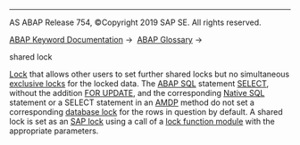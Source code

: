   

* * *

AS ABAP Release 754, ©Copyright 2019 SAP SE. All rights reserved.

[ABAP Keyword Documentation](javascript:call_link\('abenabap.htm'\)) →  [ABAP Glossary](javascript:call_link\('abenabap_glossary.htm'\)) → 

shared lock

[Lock](javascript:call_link\('abenlock_glosry.htm'\) "Glossary Entry") that allows other users to set further shared locks but no simultaneous [exclusive locks](javascript:call_link\('abenexclusive_lock_glosry.htm'\) "Glossary Entry") for the locked data. The [ABAP SQL](javascript:call_link\('abenopen_sql_glosry.htm'\) "Glossary Entry") statement [SELECT](javascript:call_link\('abapselect.htm'\)), without the addition [FOR UPDATE](javascript:call_link\('abapselect_single.htm'\)), and the corresponding [Native SQL](javascript:call_link\('abennative_sql_glosry.htm'\) "Glossary Entry") statement or a SELECT statement in an [](javascript:call_link\('abendatabase_lock_glosry.htm'\) "Glossary Entry")[AMDP](javascript:call_link\('abenamdp_method_glosry.htm'\) "Glossary Entry") method do not set a corresponding [database lock](javascript:call_link\('abendatabase_lock_glosry.htm'\) "Glossary Entry") for the rows in question by default. A shared lock is set as an [SAP lock](javascript:call_link\('abensap_lock_glosry.htm'\) "Glossary Entry") using a call of a [lock function module](javascript:call_link\('abenlock_function_module_glosry.htm'\) "Glossary Entry") with the appropriate parameters.